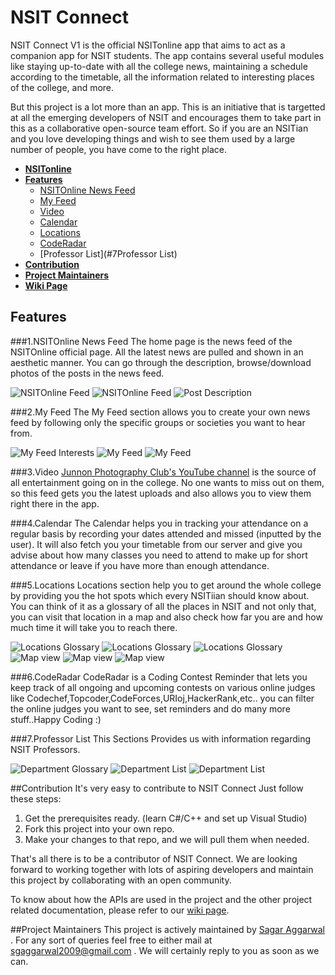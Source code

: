 # NSIT Connect
NSIT Connect V1 is the official NSITonline app that aims to act as a companion app for NSIT students. The app contains several useful modules like staying up-to-date with all the college news, maintaining a schedule according to the timetable, all the information related to interesting places of the college, and more.

But this project is a lot more than an app. This is an initiative that is targetted at all the emerging developers of NSIT and encourages them to take part in this as a collaborative open-source team effort. So if you are an NSITian and you love developing things and wish to see them used by a large number of people, you have come to the right place. 

+ **[NSITonline](http://www.nsitonline.in)**
+ **[Features](#features)**
  + [NSITOnline News Feed](#1nsitonline-news-feed)
  + [My Feed](#2my-feed)
  + [Video](#3video)
  + [Calendar](#4calendar)
  + [Locations](#5locations)
  + [CodeRadar](#6coderadar)
  + [Professor List](#7Professor List)
+ **[Contribution](#contribution)**
+ **[Project Maintainers](#project-maintainers)**
+ **[Wiki Page](https://github.com/Swati4star/NSIT-App-v2/wiki)**


## Features
###1.NSITOnline News Feed
The home page is the news feed of the NSITOnline official page. All the latest news are pulled and shown in an aesthetic manner. You can go through the description, browse/download photos of the posts in the news feed.

![NSITOnline Feed](/../master/screenshots/Home/1.png "NSITOnline Feed" )
![NSITOnline Feed](/../master/screenshots/Home/2.png "NSITOnline Feed")
![Post Description](/../master/screenshots/Home/3.png "Post Description")

###2.My Feed
The My Feed section allows you to create your own news feed by following only the specific groups or societies you want to hear from.

![My Feed Interests](/../master/screenshots/MyFeed/3.png "My Feed Interests")
![My Feed](/../master/screenshots/MyFeed/2.png "My Feed")
![My Feed](/../master/screenshots/MyFeed/1.png "My Feed")

###3.Video
[Junnon Photography Club's YouTube channel](https://www.youtube.com/channel/UCu445B5LTXzkNr5eft8wNHg) is the source of all entertainment going on in the college. No one wants to miss out on them, so this feed gets you the latest uploads and also allows you to view them right there in the app. 


###4.Calendar
The Calendar helps you in tracking your attendance on a regular basis by recording your dates attended and missed (inputted by the user). It will also fetch you your timetable from our server and give you advise about how many classes you need to attend to make up for short attendance or leave if you have more than enough attendance.


###5.Locations
Locations section help you to get around the whole college by providing you the hot spots which every NSITiian should know about. You can think of it as a glossary of all the places in NSIT and not only that, you can visit that location in a map and also check how far you are and how much time it will take you to reach there.

![Locations Glossary](/../master/screenshots/Locations/1.png "Locations Glossary")
![Locations Glossary](/../master/screenshots/Locations/2.png "Locations Glossary")
![Locations Glossary](/../master/screenshots/Locations/3.png "Locations Glossary")
![Map view](/../master/screenshots/Locations/4.png "Map view")
![Map view](/../master/screenshots/Locations/5.png "Map view")
![Map view](/../master/screenshots/Locations/5.png "Map view")

###6.CodeRadar 
CodeRadar is a Coding Contest Reminder that lets you keep track of all ongoing and upcoming contests on various online judges like Codechef,Topcoder,CodeForces,URIoj,HackerRank,etc..  you can filter the online judges you want to see, set reminders and do many more stuff..Happy Coding :)

###7.Professor List 
This Sections Provides us with information regarding NSIT Professors.

![Department Glossary](/../master/screenshots/Professor/1.png "Locations Glossary")
![Department List](/../master/screenshots/Professor/2.png "Department List")
![Department List](/../master/screenshots/Professor/3.png "Department List")

##Contribution
It's very easy to contribute to NSIT Connect Just follow these steps:

1. Get the prerequisites ready. (learn C#/C++ and set up Visual Studio)
2. Fork this project into your own repo.
3. Make your changes to that repo, and we will pull them when needed.

That's all there is to be a contributor of NSIT Connect. We are looking forward to working together with lots of aspiring developers and maintain this project by collaborating with an open community.

To know about how the APIs are used in the project and the other project related documentation, please refer to our [wiki page](https://github.com/Swati4star/NSIT-App-v2/wiki).

##Project Maintainers
This project is actively maintained by [Sagar Aggarwal](https://github.com/sgaggarwal2009) . For any sort of queries feel free to either mail at sgaggarwal2009@gmail.com . We will certainly reply to you as soon as we can.
